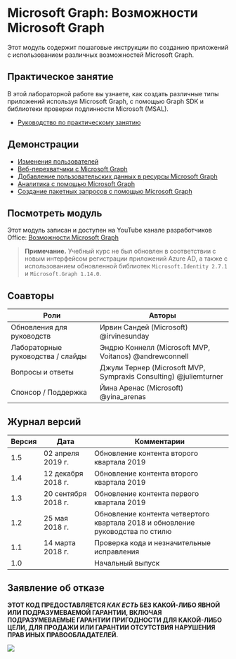 # Microsoft Graph: Возможности Microsoft Graph

Этот модуль содержит пошаговые инструкции по созданию приложений с использованием различных возможностей Microsoft Graph.

## Практическое занятие

В этой лабораторной работе вы узнаете, как создать различные типы приложений используя Microsoft Graph, с помощью Graph SDK и библиотеки проверки подлинности Microsoft (MSAL).

- [Руководство по практическому занятию](./Lab.md)

## Демонстрации

- [Изменения пользователей](./Demos/01-user-changes)
- [Веб-перехватчики с Microsoft Graph](./Demos/02-webhooks)
- [Добавление пользовательских данных в ресурсы Microsoft Graph](./Demos/03-custom-data)
- [Аналитика с помощью Microsoft Graph](./Demos/04-insights)
- [Создание пакетных запросов с помощью Microsoft Graph](./Demos/05-batch)

## Посмотреть модуль

Этот модуль записан и доступен на YouTube канале разработчиков Office: [Возможности Microsoft Graph](https://www.youtube.com/watch?v=_i1cpciR330)

> **Примечание.**
Учебный курс не был обновлен в соответствии с новым интерфейсом регистрации приложений Azure AD, а также с использованием обновленной библиотек `Microsoft.Identity 2.7.1` и `Microsoft.Graph 1.14.0`.

## Соавторы

| Роли | Авторы |
| -------------------- | ---------------------------------------------------------------- |
| Обновления для руководств | Ирвин Сандей (Microsoft) @irvinesunday |
| Лабораторные руководства / слайды | Эндрю Коннелл (Microsoft MVP, Voitanos) @andrewconnell |
| Вопросы и ответы | Джули Тернер (Microsoft MVP, Sympraxis Consulting) @juliemturner |
| Спонсор / Поддержка | Йина Аренас (Microsoft) @yina\_arenas |

## Журнал версий

| Версия | Дата | Комментарии |
| ------- | ------------------ | -------------------------------------------- |
| 1.5 | 02 апреля 2019 г. | Обновление контента второго квартала 2019 |
| 1.4 | 12 декабря 2018 г. | Обновление контента второго квартала 2019 |
| 1.3 | 20 сентября 2018 г. | Обновление контента первого квартала 2019 |
| 1.2 | 25 мая 2018 г. | Обновление контента четвертого квартала 2018 и обновление руководства по стилю |
| 1.1 | 14 марта 2018 г. | Проверка кода и незначительные исправления |
| 1.0 | | Начальный выпуск |

## Заявление об отказе

**ЭТОТ КОД ПРЕДОСТАВЛЯЕТСЯ *КАК ЕСТЬ* БЕЗ КАКОЙ-ЛИБО ЯВНОЙ ИЛИ ПОДРАЗУМЕВАЕМОЙ ГАРАНТИИ, ВКЛЮЧАЯ ПОДРАЗУМЕВАЕМЫЕ ГАРАНТИИ ПРИГОДНОСТИ ДЛЯ КАКОЙ-ЛИБО ЦЕЛИ, ДЛЯ ПРОДАЖИ ИЛИ ГАРАНТИИ ОТСУТСТВИЯ НАРУШЕНИЯ ПРАВ ИНЫХ ПРАВООБЛАДАТЕЛЕЙ.**

<img src="https://telemetry.sharepointpnp.com/msgraph-training-webhooks-customdata-insights" />